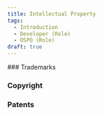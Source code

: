 ```yaml
---
title: Intellectual Property
tags: 
  - Introduction
  - Developer (Role)
  - OSPO (Role)
draft: true
---
```


### Trademarks

### Copyright

### Patents